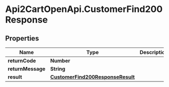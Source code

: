 # Api2CartOpenApi.CustomerFind200Response

## Properties

Name | Type | Description | Notes
------------ | ------------- | ------------- | -------------
**returnCode** | **Number** |  | [optional] 
**returnMessage** | **String** |  | [optional] 
**result** | [**CustomerFind200ResponseResult**](CustomerFind200ResponseResult.md) |  | [optional] 


